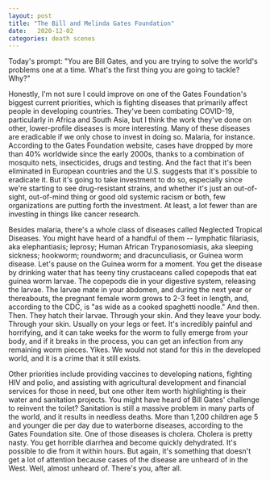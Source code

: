 ```yaml
---
layout: post
title: "The Bill and Melinda Gates Foundation"
date:   2020-12-02
categories: death scenes
---
```

Today's prompt: "You are Bill Gates, and you are trying to solve the world's problems one at a time. What's the first thing you are going to tackle? Why?"

Honestly, I'm not sure I could improve on one of the Gates Foundation's biggest current priorities, which is fighting diseases that primarily affect people in developing countries. They've been combating COVID-19, particularly in Africa and South Asia, but I think the work they've done on other, lower-profile diseases is more interesting. Many of these diseases are eradicable if we only chose to invest in doing so. Malaria, for instance. According to the Gates Foundation website, cases have dropped by more than 40% worldwide since the early 2000s, thanks to a combination of mosquito nets, insecticides, drugs and testing. And the fact that it's been eliminated in European countries and the U.S. suggests that it's possible to eradicate it. But it's going to take investment to do so, especially since we're starting to see drug-resistant strains, and whether it's just an out-of-sight, out-of-mind thing or good old systemic racism or both, few organizations are putting forth the investment. At least, a lot fewer than are investing in things like cancer research.

Besides malaria, there's a whole class of diseases called Neglected Tropical Diseases. You might have heard of a handful of them -- lymphatic filariasis, aka elephantiasis; leprosy; Human African Trypanosomiasis, aka sleeping sickness; hookworm; roundworm; and dracunculiasis, or Guinea worm disease. Let's pause on the Guinea worm for a moment. You get the disease by drinking water that has teeny tiny crustaceans called copepods that eat guinea worm larvae. The copepods die in your digestive system, releasing the larvae. The larvae mate in your abdomen, and during the next year or thereabouts, the pregnant female worm grows to 2-3 feet in length, and, according to the CDC, is "as wide as a cooked spaghetti noodle." And then. Then. They hatch their larvae. Through your skin. And they leave your body. Through your skin. Usually on your legs or feet. It's incredibly painful and horrifying, and it can take weeks for the worm to fully emerge from your body, and if it breaks in the process, you can get an infection from any remaining worm pieces. Yikes. We would not stand for this in the developed world, and it is a crime that it still exists.

Other priorities include providing vaccines to developing nations, fighting HIV and polio, and assisting with agricultural development and financial services for those in need, but one other item worth highlighting is their water and sanitation projects. You might have heard of Bill Gates' challenge to reinvent the toilet? Sanitation is still a massive problem in many parts of the world, and it results in needless deaths. More than 1,200 children age 5 and younger die per day due to waterborne diseases, according to the Gates Foundation site. One of those diseases is cholera. Cholera is pretty nasty. You get horrible diarrhea and become quickly dehydrated. It's possible to die from it within hours. But again, it's something that doesn't get a lot of attention because cases of the disease are unheard of in the West. Well, almost unheard of. There's you, after all.
